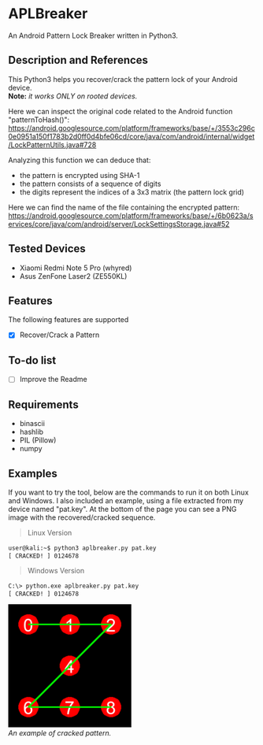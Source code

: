# APLBreaker
An Android Pattern Lock Breaker written in Python3.

## Description and References
This Python3 helps you recover/crack the pattern lock of your Android device.\
**Note:** _it works ONLY on rooted devices._

Here we can inspect the original code related to the Android function "patternToHash()":\
https://android.googlesource.com/platform/frameworks/base/+/3553c296c0e0951a150f1783b2d0ff0d4bfe06cd/core/java/com/android/internal/widget/LockPatternUtils.java#728

Analyzing this function we can deduce that:
- the pattern is encrypted using SHA-1
- the pattern consists of a sequence of digits
- the digits represent the indices of a 3x3 matrix (the pattern lock grid)

Here we can find the name of the file containing the encrypted pattern:\
https://android.googlesource.com/platform/frameworks/base/+/6b0623a/services/core/java/com/android/server/LockSettingsStorage.java#52

## Tested Devices
- Xiaomi Redmi Note 5 Pro (whyred)
- Asus ZenFone Laser2 (ZE550KL)

## Features
The following features are supported
- [x] Recover/Crack a Pattern

## To-do list
- [ ] Improve the Readme

## Requirements
- binascii
- hashlib
- PIL (Pillow)
- numpy

## Examples
If you want to try the tool, below are the commands to run it on both Linux and Windows.
I also included an example, using a file extracted from my device named "pat.key". At the bottom of the page you can see a PNG image with the recovered/cracked sequence.

> Linux Version
```
user@kali:~$ python3 aplbreaker.py pat.key
[ CRACKED! ] 0124678
```

> Windows Version
```
C:\> python.exe aplbreaker.py pat.key
[ CRACKED! ] 0124678
```


![Image of Cracked Pattern](https://github.com/AleDiBen/APLBreaker/blob/master/decoded.png)\
_An example of cracked pattern._
